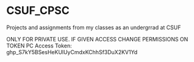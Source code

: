 # CSUF_CPSC
Projects and assignments from my classes as an undergrrad at CSUF

ONLY FOR PRIVATE USE. IF GIVEN ACCESS CHANGE PERMISSIONS ON TOKEN 
PC Access Token: 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
